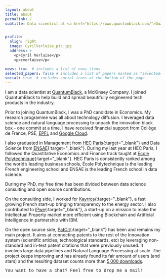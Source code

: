 ```yaml
---
layout: about
title: about
permalink: /
subtitle: Data scientist at <a href="https://www.quantumblack.com/">QuantumBlack</a>, a McKinsey Company. <br>Economist at <a href="https://www.college-de-france.fr/site/en-college/index.htm">Collège de France</a> and <a href="https://www.parisschoolofeconomics.eu/en/">Paris School of Economics</a> (PSE)


profile:
  align: right
  image: CyrilVerluise_pic.jpg
  address: >
    <p>Cyril Verluise</p>
    <p>cverluise</p>

news: true  # includes a list of news items
selected_papers: false # includes a list of papers marked as "selected={true}"
social: true  # includes social icons at the bottom of the page
---
```


I am a data scientist at <a href="https://www.quantumblack.com/">QuantumBlack</a>, a McKinsey Company. I joined QuantumBlack to help build and spread beautifully engineered tech products in the industry.  

Prior to joining QuantumBlack, I was a PhD candidate in Economics. My research programme was all about technology diffusion. I leveraged data science and natural language processing to unpack the innovation black box - one commit at a time. I have received financial support from Collège de France, PSE, [EPFL](https://www.epfl.ch/en/) and [Google Cloud](https://cloud.google.com/). 

I also graduated in Management from [HEC Paris](https://www.hec.edu/en){:target="\_blank"} and Data Science from [ENSAE](https://www.ensae.fr/en/){:target="\_blank"}. During my last year at HEC Paris, I followed the Quantitative Economics and Finance track taught at [Ecole Polytechnique](https://www.polytechnique.edu/en){:target="\_blank"}. HEC Paris is consistently ranked among the world’s leading business schools, École Polytechnique is the leading French engineering school and ENSAE is the leading French school in data science. 

During my PhD, my free time has been divided between data science consulting and open source contributions. 

On the consulting side, I worked for [Kayrros](https://www.kayrros.com/){:target="\_blank"}, a fast growing French start-up bringing transparency to the energy sector. I also contributed to [IPwe](https://ipwe.com/){:target="\_blank"}, a start-up on a mission to make the Intellectual Property market more efficient using Blockchain and Artificial Intelligence in partnership with IBM.

On the open source side, [PatCit](https://github.com/cverluise/PatCit){:target="\_blank"} has been and remains my main project. It aims at connecting patents to the rest of the Innovation system (scientific articles, technological standards, etc) by leveraging non-standard and in-text patent citations that were previously unused. It involves large data pipelines and Natural Language Processing at scale. The project keeps improving and has already found its fair amount of users (and stars) and the resulting dataset counts more than [5,000 downloads](https://zenodo.org/record/4391095). 

<p style="font-family:courier">You want to have a chat? Feel free to drop me a mail!</p> 
